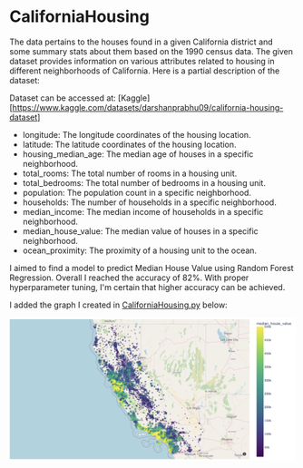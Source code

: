 # CaliforniaHousing
The data pertains to the houses found in a given California district and some summary stats about them based on the 1990 census data.
The given dataset provides information on various attributes related to housing in different neighborhoods of California. Here is a partial description of the dataset:

Dataset can be accessed at: [Kaggle][https://www.kaggle.com/datasets/darshanprabhu09/california-housing-dataset]

- longitude: The longitude coordinates of the housing location.
- latitude: The latitude coordinates of the housing location.
- housing_median_age: The median age of houses in a specific neighborhood.
- total_rooms: The total number of rooms in a housing unit.
- total_bedrooms: The total number of bedrooms in a housing unit.
- population: The population count in a specific neighborhood.
- households: The number of households in a specific neighborhood.
- median_income: The median income of households in a specific neighborhood.
- median_house_value: The median value of houses in a specific neighborhood.
- ocean_proximity: The proximity of a housing unit to the ocean.

I aimed to find a model to predict Median House Value using Random Forest Regression.
Overall I reached the accuracy of 82%. With proper hyperparameter tuning, I'm certain that higher accuracy can be achieved.

I added the graph I created in [CaliforniaHousing.py](https://github.com/KadirOrcunAltunel/CaliforniaHousing/blob/main/CaliforniaHousing.py) below:

![CaliforniaHousing](graph.png)
